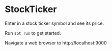 # StockTicker

Enter in a stock ticker symbol and see its price.

Run `sbt run` to get started.

Navigate a web browser to http://localhost:9000